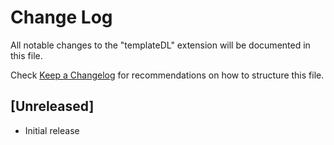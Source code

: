 # Change Log

All notable changes to the "templateDL" extension will be documented in this file.

Check [Keep a Changelog](http://keepachangelog.com/) for recommendations on how to structure this file.

## [Unreleased]

- Initial release